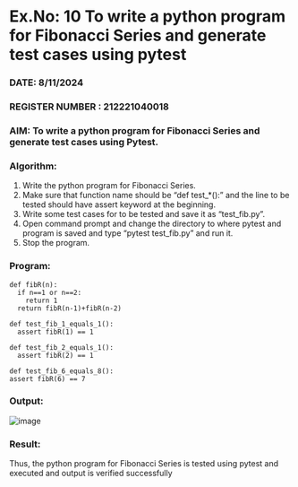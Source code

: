 # Ex.No: 10  To write a python program for Fibonacci Series and generate test cases using pytest

### DATE: 8/11/2024                                                                           
### REGISTER NUMBER : 212221040018
### AIM: To write a python program for Fibonacci Series and generate test cases using Pytest. 

### Algorithm:

1. Write the python program for Fibonacci Series. 
2. Make sure that function name should be “def test_*():” and the line to be tested 
should have assert keyword at the beginning. 
3. Write some test cases for to be tested and save it as “test_fib.py”. 
4. Open command prompt and change the directory to where pytest and program is 
saved and type “pytest test_fib.py” and run it. 
5. Stop the program.

### Program:

```
def fibR(n): 
  if n==1 or n==2: 
    return 1 
  return fibR(n-1)+fibR(n-2)

def test_fib_1_equals_1(): 
  assert fibR(1) == 1

def test_fib_2_equals_1(): 
  assert fibR(2) == 1

def test_fib_6_equals_8(): 
assert fibR(6) == 7 
```

### Output:

![image](https://github.com/user-attachments/assets/272d41af-f915-4ad5-b8b2-26ce182f153d)


### Result:
Thus, the python program for Fibonacci Series is tested using pytest and executed and output is verified successfully
